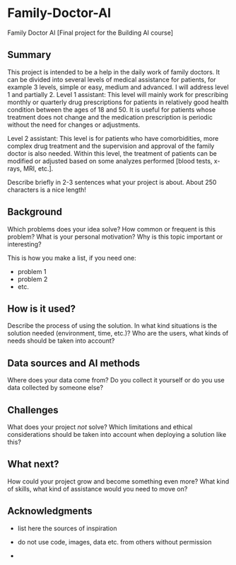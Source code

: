# Family-Doctor-AI
Family Doctor AI
[Final project for the Building AI course]

## Summary

This project is intended to be a help in the daily work of family doctors.
It can be divided into several levels of medical assistance for patients, for example 3 levels, simple or easy, medium and advanced.
I will address level 1 and partially 2.
Level 1 assistant:
This level will mainly work for prescribing monthly or quarterly drug prescriptions for patients in relatively good health condition between the ages of 18 and 50.
It is useful for patients whose treatment does not change and the medication prescription is periodic without the need for changes or adjustments.

Level 2 assistant:
This level is for patients who have comorbidities, more complex drug treatment and the supervision and approval of the family doctor is also needed.
Within this level, the treatment of patients can be modified or adjusted based on some analyzes performed [blood tests, x-rays, MRI, etc.].

Describe briefly in 2-3 sentences what your project is about. About 250 characters is a nice length! 

## Background

Which problems does your idea solve? How common or frequent is this problem? What is your personal motivation? Why is this topic important or interesting?

This is how you make a list, if you need one:
* problem 1
* problem 2
* etc.


## How is it used?

Describe the process of using the solution. In what kind situations is the solution needed (environment, time, etc.)? Who are the users, what kinds of needs should be taken into account?


## Data sources and AI methods
Where does your data come from? Do you collect it yourself or do you use data collected by someone else?

## Challenges

What does your project _not_ solve? Which limitations and ethical considerations should be taken into account when deploying a solution like this?

## What next?

How could your project grow and become something even more? What kind of skills, what kind of assistance would you  need to move on? 


## Acknowledgments

* list here the sources of inspiration 
* do not use code, images, data etc. from others without permission

* 
